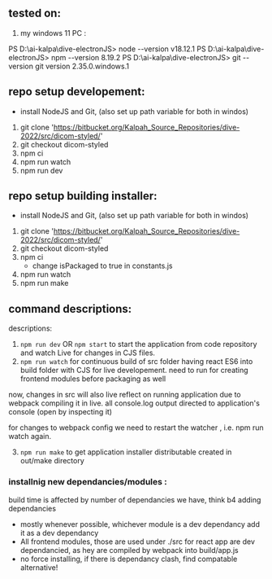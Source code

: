 ## tested on:

1. my windows 11 PC : 
   
PS D:\ai-kalpa\dive-electronJS> node --version
v18.12.1
PS D:\ai-kalpa\dive-electronJS> npm --version
8.19.2
PS D:\ai-kalpa\dive-electronJS> git --version
git version 2.35.0.windows.1

## repo setup developement:
* install NodeJS and Git, (also set up path variable for both in windos)
1. git clone 'https://bitbucket.org/Kalpah_Source_Repositories/dive-2022/src/dicom-styled/'
2. git checkout dicom-styled
3. npm ci
4. npm run watch
5. npm run dev
## repo setup building installer:
* install NodeJS and Git, (also set up path variable for both in windos)
1. git clone 'https://bitbucket.org/Kalpah_Source_Repositories/dive-2022/src/dicom-styled/'
2. git checkout dicom-styled
3. npm ci
   * change isPackaged to true in constants.js
4. npm run watch
5. npm run make
   
## command descriptions:
descriptions:
1. `npm run dev` OR `npm start` to start the application from code repository and watch Live for changes in CJS files.
2. `npm run watch` for continuous build of src folder having react ES6 into build folder with CJS for live developement. need to run for creating frontend modules before packaging as well

now, changes in src will also live reflect on running application due to webpack compiling it in live. 
all console.log output directed to application's console (open by inspecting it)

for changes to webpack config we need to restart the watcher , i.e. npm run watch again.

3. `npm run make` to get application installer distributable created in out/make directory 



### installnig new dependancies/modules :
build time is affected by number of dependancies we have, think b4 adding dependancies
* mostly whenever possible, whichever module is a dev dependancy add it as a dev dependancy
* All frontend modules, those are used under ./src for react app are dev dependancied, as hey are compiled by webpack into build/app.js
* no force installing, if there is dependancy clash, find compatable alternative!
